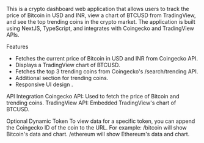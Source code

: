 This is a crypto dashboard web application that allows users to track the price of Bitcoin in USD and INR, view a chart of BTCUSD from TradingView, and see the top trending coins in the crypto market. The application is built using NextJS, TypeScript, and integrates with Coingecko and TradingView APIs.

Features
- Fetches the current price of Bitcoin in USD and INR from Coingecko API.
- Displays a TradingView chart of BTCUSD.
- Fetches the top 3 trending coins from Coingecko's /search/trending API.
- Additional section for trending coins.
- Responsive UI design .

API Integration
Coingecko API: Used to fetch the price of Bitcoin and trending coins.
TradingView API: Embedded TradingView's chart of BTCUSD.

Optional Dynamic Token
To view data for a specific token, you can append the Coingecko ID of the coin to the URL. For example:
/bitcoin will show Bitcoin's data and chart.
/ethereum will show Ethereum's data and chart.
